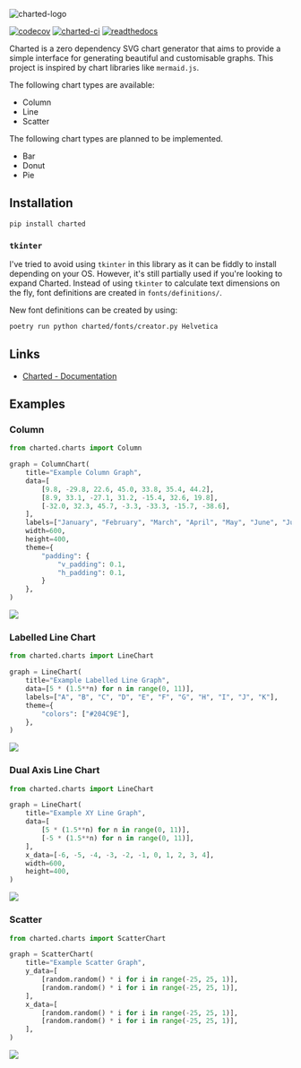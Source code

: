 ![charted-logo](https://github.com/marzukia/charted/blob/main/docs/_static/charted-logo.png?raw=true)

[![codecov](https://codecov.io/github/marzukia/charted/graph/badge.svg?token=X5HJF0R2FJ)](https://codecov.io/github/marzukia/charted) [![charted-ci](https://github.com/marzukia/charted/actions/workflows/ci.yml/badge.svg)](https://github.com/marzukia/charted/actions/workflows/ci.yml) [![readthedocs](https://readthedocs.org/projects/charted-py/badge/?version=latest)](https://charted-py.readthedocs.io/en/latest/?badge=latest)

Charted is a zero dependency SVG chart generator that aims to provide a simple interface for generating beautiful and customisable graphs. This project is inspired by chart libraries like `mermaid.js`.

The following chart types are available:

- Column
- Line
- Scatter

The following chart types are planned to be implemented.

- Bar
- Donut
- Pie

## Installation

```sh
pip install charted
```

### `tkinter`

I've tried to avoid using `tkinter` in this library as it can be fiddly to install depending on your OS. However, it's still partially used if you're looking to expand Charted. Instead of using `tkinter` to calculate text dimensions on the fly, font definitions are created in `fonts/definitions/`.

New font definitions can be created by using:

```sh
poetry run python charted/fonts/creator.py Helvetica
```

## Links

- [Charted - Documentation](https://charted-py.readthedocs.io/en/latest/genindex.html)

## Examples

### Column

```py
from charted.charts import Column

graph = ColumnChart(
    title="Example Column Graph",
    data=[
        [9.8, -29.8, 22.6, 45.0, 33.8, 35.4, 44.2],
        [8.9, 33.1, -27.1, 31.2, -15.4, 32.6, 19.8],
        [-32.0, 32.3, 45.7, -3.3, -33.3, -15.7, -38.6],
    ],
    labels=["January", "February", "March", "April", "May", "June", "July"],
    width=600,
    height=400,
    theme={
        "padding": {
            "v_padding": 0.1,
            "h_padding": 0.1,
        }
    },
)
```

![](https://raw.githubusercontent.com/marzukia/charted/main/docs/examples/column.svg)

### Labelled Line Chart

```py
from charted.charts import LineChart

graph = LineChart(
    title="Example Labelled Line Graph",
    data=[5 * (1.5**n) for n in range(0, 11)],
    labels=["A", "B", "C", "D", "E", "F", "G", "H", "I", "J", "K"],
    theme={
        "colors": ["#204C9E"],
    },
)
```

![](https://raw.githubusercontent.com/marzukia/charted/main/docs/examples/line.svg)

### Dual Axis Line Chart

```py
from charted.charts import LineChart

graph = LineChart(
    title="Example XY Line Graph",
    data=[
        [5 * (1.5**n) for n in range(0, 11)],
        [-5 * (1.5**n) for n in range(0, 11)],
    ],
    x_data=[-6, -5, -4, -3, -2, -1, 0, 1, 2, 3, 4],
    width=600,
    height=400,
)
```

![](https://raw.githubusercontent.com/marzukia/charted/main/docs/examples/xy_line.svg)

### Scatter

```py
from charted.charts import ScatterChart

graph = ScatterChart(
    title="Example Scatter Graph",
    y_data=[
        [random.random() * i for i in range(-25, 25, 1)],
        [random.random() * i for i in range(-25, 25, 1)],
    ],
    x_data=[
        [random.random() * i for i in range(-25, 25, 1)],
        [random.random() * i for i in range(-25, 25, 1)],
    ],
)
```

![](https://raw.githubusercontent.com/marzukia/charted/main/docs/examples/scatter.svg)
